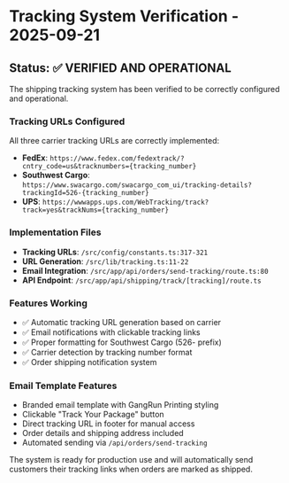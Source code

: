 # Tracking System Verification - 2025-09-21

## Status: ✅ VERIFIED AND OPERATIONAL

The shipping tracking system has been verified to be correctly configured and operational.

### Tracking URLs Configured

All three carrier tracking URLs are correctly implemented:

- **FedEx**: `https://www.fedex.com/fedextrack/?cntry_code=us&tracknumbers={tracking_number}`
- **Southwest Cargo**: `https://www.swacargo.com/swacargo_com_ui/tracking-details?trackingId=526-{tracking_number}`
- **UPS**: `https://wwwapps.ups.com/WebTracking/track?track=yes&trackNums={tracking_number}`

### Implementation Files

- **Tracking URLs**: `/src/config/constants.ts:317-321`
- **URL Generation**: `/src/lib/tracking.ts:11-22`
- **Email Integration**: `/src/app/api/orders/send-tracking/route.ts:80`
- **API Endpoint**: `/src/app/api/shipping/track/[tracking]/route.ts`

### Features Working

- ✅ Automatic tracking URL generation based on carrier
- ✅ Email notifications with clickable tracking links
- ✅ Proper formatting for Southwest Cargo (526- prefix)
- ✅ Carrier detection by tracking number format
- ✅ Order shipping notification system

### Email Template Features

- Branded email template with GangRun Printing styling
- Clickable "Track Your Package" button
- Direct tracking URL in footer for manual access
- Order details and shipping address included
- Automated sending via `/api/orders/send-tracking`

The system is ready for production use and will automatically send customers their tracking links when orders are marked as shipped.